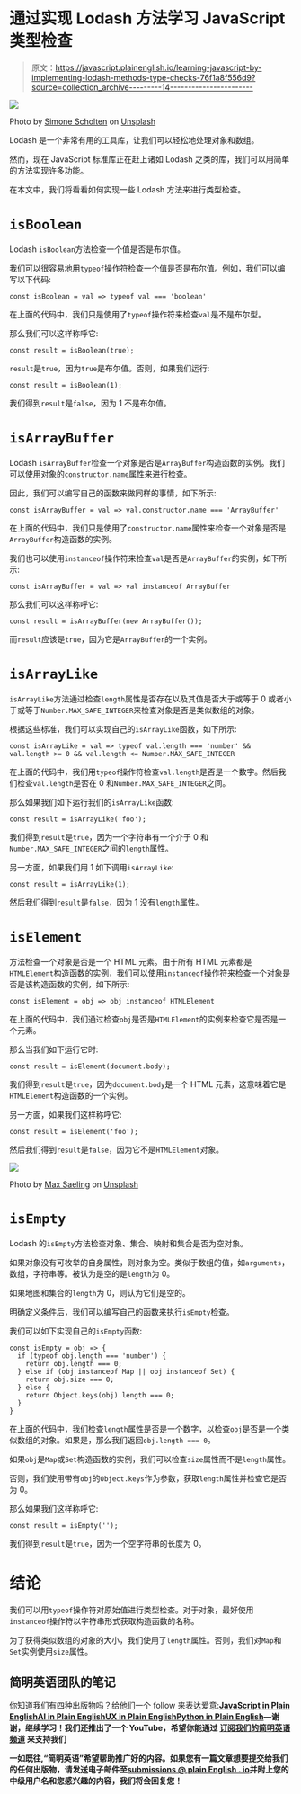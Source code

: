 # 通过实现 Lodash 方法学习 JavaScript 类型检查

> 原文：<https://javascript.plainenglish.io/learning-javascript-by-implementing-lodash-methods-type-checks-76f1a8f556d9?source=collection_archive---------14----------------------->

![](img/53bab168dfdb1ec292e5cd171df8357e.png)

Photo by [Simone Scholten](https://unsplash.com/@shscholten?utm_source=medium&utm_medium=referral) on [Unsplash](https://unsplash.com?utm_source=medium&utm_medium=referral)

Lodash 是一个非常有用的工具库，让我们可以轻松地处理对象和数组。

然而，现在 JavaScript 标准库正在赶上诸如 Lodash 之类的库，我们可以用简单的方法实现许多功能。

在本文中，我们将看看如何实现一些 Lodash 方法来进行类型检查。

# `isBoolean`

Lodash `isBoolean`方法检查一个值是否是布尔值。

我们可以很容易地用`typeof`操作符检查一个值是否是布尔值。例如，我们可以编写以下代码:

```
const isBoolean = val => typeof val === 'boolean'
```

在上面的代码中，我们只是使用了`typeof`操作符来检查`val`是不是布尔型。

那么我们可以这样称呼它:

```
const result = isBoolean(true);
```

`result`是`true`，因为`true`是布尔值。否则，如果我们运行:

```
const result = isBoolean(1);
```

我们得到`result`是`false`，因为 1 不是布尔值。

# `isArrayBuffer`

Lodash `isArrayBuffer`检查一个对象是否是`ArrayBuffer`构造函数的实例。我们可以使用对象的`constructor.name`属性来进行检查。

因此，我们可以编写自己的函数来做同样的事情，如下所示:

```
const isArrayBuffer = val => val.constructor.name === 'ArrayBuffer'
```

在上面的代码中，我们只是使用了`constructor.name`属性来检查一个对象是否是`ArrayBuffer`构造函数的实例。

我们也可以使用`instanceof`操作符来检查`val`是否是`ArrayBuffer`的实例，如下所示:

```
const isArrayBuffer = val => val instanceof ArrayBuffer
```

那么我们可以这样称呼它:

```
const result = isArrayBuffer(new ArrayBuffer());
```

而`result`应该是`true`，因为它是`ArrayBuffer`的一个实例。

# `isArrayLike`

`isArrayLike`方法通过检查`length`属性是否存在以及其值是否大于或等于 0 或者小于或等于`Number.MAX_SAFE_INTEGER`来检查对象是否是类似数组的对象。

根据这些标准，我们可以实现自己的`isArrayLike`函数，如下所示:

```
const isArrayLike = val => typeof val.length === 'number' && val.length >= 0 && val.length <= Number.MAX_SAFE_INTEGER
```

在上面的代码中，我们用`typeof`操作符检查`val.length`是否是一个数字。然后我们检查`val.length`是否在 0 和`Number.MAX_SAFE_INTEGER`之间。

那么如果我们如下运行我们的`isArrayLike`函数:

```
const result = isArrayLike('foo');
```

我们得到`result`是`true`，因为一个字符串有一个介于 0 和`Number.MAX_SAFE_INTEGER`之间的`length`属性。

另一方面，如果我们用 1 如下调用`isArrayLike`:

```
const result = isArrayLike(1);
```

然后我们得到`result`是`false`，因为 1 没有`length`属性。

# `isElement`

方法检查一个对象是否是一个 HTML 元素。由于所有 HTML 元素都是`HTMLElement`构造函数的实例，我们可以使用`instanceof`操作符来检查一个对象是否是该构造函数的实例，如下所示:

```
const isElement = obj => obj instanceof HTMLElement
```

在上面的代码中，我们通过检查`obj`是否是`HTMLElement`的实例来检查它是否是一个元素。

那么当我们如下运行它时:

```
const result = isElement(document.body);
```

我们得到`result`是`true`，因为`document.body`是一个 HTML 元素，这意味着它是`HTMLElement`构造函数的一个实例。

另一方面，如果我们这样称呼它:

```
const result = isElement('foo');
```

然后我们得到`result`是`false`，因为它不是`HTMLElement`对象。

![](img/eced2b4e4423a8efc562bf8fb248d53e.png)

Photo by [Max Saeling](https://unsplash.com/@maxsaeling?utm_source=medium&utm_medium=referral) on [Unsplash](https://unsplash.com?utm_source=medium&utm_medium=referral)

# `isEmpty`

Lodash 的`isEmpty`方法检查对象、集合、映射和集合是否为空对象。

如果对象没有可枚举的自身属性，则对象为空。类似于数组的值，如`arguments`，数组，字符串等。被认为是空的是`length`为 0。

如果地图和集合的`length`为 0，则认为它们是空的。

明确定义条件后，我们可以编写自己的函数来执行`isEmpty`检查。

我们可以如下实现自己的`isEmpty`函数:

```
const isEmpty = obj => {
  if (typeof obj.length === 'number') {
    return obj.length === 0;
  } else if (obj instanceof Map || obj instanceof Set) {
    return obj.size === 0;
  } else {
    return Object.keys(obj).length === 0;
  }
}
```

在上面的代码中，我们检查`length`属性是否是一个数字，以检查`obj`是否是一个类似数组的对象。如果是，那么我们返回`obj.length === 0`。

如果`obj`是`Map`或`Set`构造函数的实例，我们可以检查`size`属性而不是`length`属性。

否则，我们使用带有`obj`的`Object.keys`作为参数，获取`length`属性并检查它是否为 0。

那么如果我们这样称呼它:

```
const result = isEmpty('');
```

我们得到`result`是`true`，因为一个空字符串的长度为 0。

# 结论

我们可以用`typeof`操作符对原始值进行类型检查。对于对象，最好使用`instanceof`操作符以字符串形式获取构造函数的名称。

为了获得类似数组的对象的大小，我们使用了`length`属性。否则，我们对`Map`和`Set`实例使用`size`属性。

## **简明英语团队的笔记**

你知道我们有四种出版物吗？给他们一个 follow 来表达爱意:[**JavaScript in Plain English**](https://medium.com/javascript-in-plain-english)[**AI in Plain English**](https://medium.com/ai-in-plain-english)[**UX in Plain English**](https://medium.com/ux-in-plain-english)[**Python in Plain English**](https://medium.com/python-in-plain-english)**—谢谢，继续学习！我们还推出了一个 YouTube，希望你能通过 [**订阅我们的简明英语频道**](https://www.youtube.com/channel/UCtipWUghju290NWcn8jhyAw) 来支持我们**

**一如既往,“简明英语”希望帮助推广好的内容。如果您有一篇文章想要提交给我们的任何出版物，请发送电子邮件至[**submissions @ plain English . io**](mailto:submissions@plainenglish.io)**并附上您的中级用户名和您感兴趣的内容，我们将会回复您！****